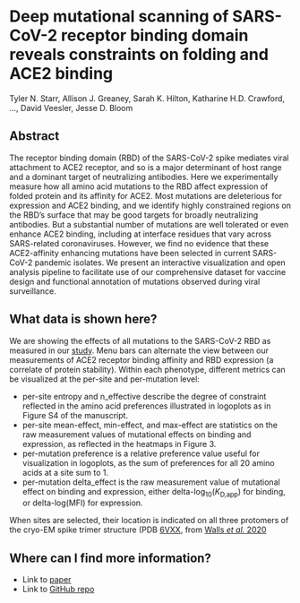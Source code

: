 # Deep mutational scanning of SARS-CoV-2 receptor binding domain reveals constraints on folding and ACE2 binding

Tyler N. Starr, Allison J. Greaney, Sarah K. Hilton, Katharine H.D. Crawford,  ..., David Veesler, Jesse D. Bloom


## Abstract
The receptor binding domain (RBD) of the SARS-CoV-2 spike mediates viral attachment to ACE2 receptor, and so is a major determinant of host range and a dominant target of neutralizing antibodies. Here we experimentally measure how all amino acid mutations to the RBD affect expression of folded protein and its affinity for ACE2. Most mutations are deleterious for expression and ACE2 binding, and we identify highly constrained regions on the RBD’s surface that may be good targets for broadly neutralizing antibodies. But a substantial number of mutations are well tolerated or even enhance ACE2 binding, including at interface residues that vary across SARS-related coronaviruses. However, we find no evidence that these ACE2-affinity enhancing mutations have been selected in current SARS-CoV-2 pandemic isolates. We present an interactive visualization and open analysis pipeline to facilitate use of our comprehensive dataset for vaccine design and functional annotation of mutations observed during viral surveillance.

## What data is shown here?

We are showing the effects of all mutations to the SARS-CoV-2 RBD as measured in our [study](). Menu bars can alternate the view between our measurements of ACE2 receptor binding affinity and RBD expression (a correlate of protein stability). Within each phenotype, different metrics can be visualized at the per-site and per-mutation level:

   - per-site entropy and n\_effective describe the degree of constraint reflected in the amino acid preferences illustrated in logoplots as in Figure S4 of the manuscript.
   - per-site mean-effect, min-effect, and max-effect are statistics on the raw measurement values of mutational effects on binding and expression, as reflected in the heatmaps in Figure 3.
   - per-mutation preference is a relative preference value useful for visualization in logoplots, as the sum of preferences for all 20 amino acids at a site sum to 1.
   - per-mutation delta\_effect is the raw measurement value of mutational effect on binding and expression, either delta-log<sub>10</sub>(_K_<sub>D,app</sub>) for binding, or delta-log(MFI) for expression.

When sites are selected, their location is indicated on all three protomers of the cryo-EM spike trimer structure (PDB [6VXX](https://www.rcsb.org/structure/6VXX), from [Walls _et al._ 2020](https://www.sciencedirect.com/science/article/pii/S0092867420302622?via%3Dihub)
   
## Where can I find more information?

   - Link to [paper]()
   - Link to [GitHub repo](https://github.com/jbloomlab/SARS-CoV-2-RBD_DMS)